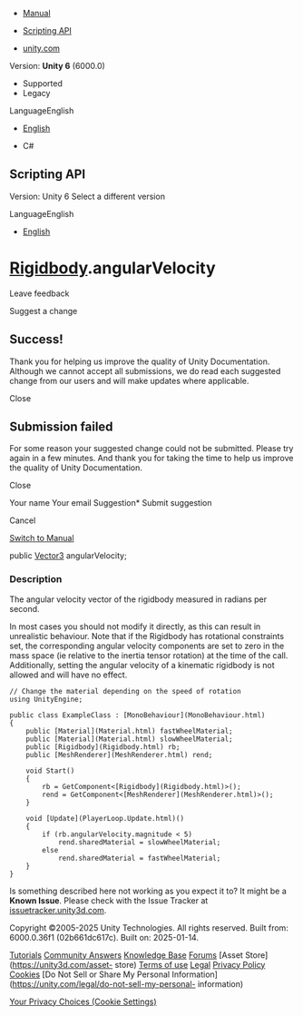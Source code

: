 [ ]()

  * [Manual](../Manual/index.html)
  * [Scripting API](../ScriptReference/index.html)

  * [unity.com](https://unity.com/)

Version: **Unity 6** (6000.0)

  * Supported
  * Legacy

LanguageEnglish

  * [English]()

  * C#

[ ](https://docs.unity3d.com)

## Scripting API

Version: Unity 6 Select a different version

LanguageEnglish

  * [English]()

#  [Rigidbody](Rigidbody.html).angularVelocity

Leave feedback

Suggest a change

## Success!

Thank you for helping us improve the quality of Unity Documentation. Although
we cannot accept all submissions, we do read each suggested change from our
users and will make updates where applicable.

Close

## Submission failed

For some reason your suggested change could not be submitted. Please <a>try
again</a> in a few minutes. And thank you for taking the time to help us
improve the quality of Unity Documentation.

Close

Your name Your email Suggestion* Submit suggestion

Cancel

[Switch to Manual](../Manual/class-Rigidbody.html "Go to Rigidbody Component
in the Manual")

public [Vector3](Vector3.html) angularVelocity;

### Description

The angular velocity vector of the rigidbody measured in radians per second.

In most cases you should not modify it directly, as this can result in
unrealistic behaviour. Note that if the Rigidbody has rotational constraints
set, the corresponding angular velocity components are set to zero in the mass
space (ie relative to the inertia tensor rotation) at the time of the call.
Additionally, setting the angular velocity of a kinematic rigidbody is not
allowed and will have no effect.

    
    
    // Change the material depending on the speed of rotation
    using UnityEngine;  
      
    public class ExampleClass : [MonoBehaviour](MonoBehaviour.html)
    {
        public [Material](Material.html) fastWheelMaterial;
        public [Material](Material.html) slowWheelMaterial;
        public [Rigidbody](Rigidbody.html) rb;
        public [MeshRenderer](MeshRenderer.html) rend;  
      
        void Start()
        {
            rb = GetComponent<[Rigidbody](Rigidbody.html)>();
            rend = GetComponent<[MeshRenderer](MeshRenderer.html)>();
        }  
      
        void [Update](PlayerLoop.Update.html)()
        {
            if (rb.angularVelocity.magnitude < 5)
                rend.sharedMaterial = slowWheelMaterial;
            else
                rend.sharedMaterial = fastWheelMaterial;
        }
    }
    

Is something described here not working as you expect it to? It might be a
**Known Issue**. Please check with the Issue Tracker at
[issuetracker.unity3d.com](https://issuetracker.unity3d.com).

Copyright ©2005-2025 Unity Technologies. All rights reserved. Built from:
6000.0.36f1 (02b661dc617c). Built on: 2025-01-14.

[Tutorials](https://unity3d.com/learn) [Community
Answers](https://answers.unity3d.com) [Knowledge
Base](https://support.unity3d.com/hc/en-us)
[Forums](https://forum.unity3d.com) [Asset Store](https://unity3d.com/asset-
store) [Terms of use](https://docs.unity3d.com/Manual/TermsOfUse.html)
[Legal](https://unity.com/legal) [Privacy
Policy](https://unity.com/legal/privacy-policy)
[Cookies](https://unity.com/legal/cookie-policy) [Do Not Sell or Share My
Personal Information](https://unity.com/legal/do-not-sell-my-personal-
information)

[Your Privacy Choices (Cookie Settings)](javascript:void\(0\);)

